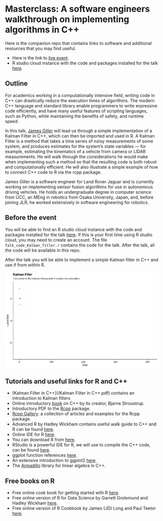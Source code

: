 # Masterclass: A software engineers  walkthrough on implementing algorithms in  C++

Here is the companion repo that contains links to software and additional resources that you may find useful.

- Here is the link to [live event](https://teams.microsoft.com/l/meetup-join/19%3ameeting_YWNmMThmZTItMzIxNS00ZGIwLTg1MjYtNWVkYjM2MjlkMDM2%40thread.v2/0?context=%7b%22Tid%22%3a%220084b924-3ab4-4116-9251-9939f695e54c%22%2c%22Oid%22%3a%223d118b9f-3781-4f76-bba6-8a49e4481cf2%22%2c%22IsBroadcastMeeting%22%3atrue%7d).
- R studio cloud instance with the code and packages installed for the talk [here](https://rstudio.cloud/project/1471581). 

## Outline

For academics working in a computationally intensive field, writing code in C++ can drastically reduce the execution times of algorithms. The modern C++ language and standard library enable programmers to write expressive code efficiently, and have many useful features of scripting languages, such as Python, while maintaining the benefits of safety, and runtime speed.

In this talk, [James Giller](https://www.linkedin.com/in/jamesgiller/) will lead us through a simple implementation of a Kalman Filter in C++, which can then be imported and used in R. A Kalman Filter is a method that takes a time series of noisy measurements of some system, and produces estimates for the system’s state variables — for example, estimating the kinematics of a vehicle from camera or LIDAR measurements. He will walk through the considerations he would make when implementing such a method so that the resulting code is both robust and computationally efficient. He will also illustrate a simple example of how to connect C++ code to R via the rcpp package. 

James Giller is a software engineer for Land Rover Jaguar and is currently working on implementing sensor fusion algorithms for use in autonomous driving vehicles. He holds an undergraduate degree in computer science from UCC, an MEng in robotics from Osaka University, Japan, and, before joining JLR, he worked extensively in software engineering for robotics.

## Before the event

You will be able to find an R studio cloud instance with the code and packages installed for the talk [here](https://rstudio.cloud/project/1471581). If this is your first time using R studio cloud, you may need to create an account. The file `Talk_code_Kalman_fitler.r` contains the code for the talk.  After the talk, all the code will be available in this repo. 

After the talk you will be able to implement a simple Kalman filter in C++ and use if from within R.

![Animated plot of the Kalman Filter working on an example positional data set](/filter_y.gif)

## Tutorials and useful links for R and C++

- (Kalman Filter in C++](/Kalman Filter in C++.pdf) contains an introduction to Kalman filters
- Online introductory [book](https://isocpp.org/tour) on C++ by its creator, Bjarne Stroustrup.
- Introductory PDF to the [Rcpp](https://cran.r-project.org/web/packages/Rcpp/vignettes/Rcpp-introduction.pdf) package.
- [Rcpp Gallery](https://gallery.rcpp.org/): a collection of articles and examples for the Rcpp package.
- Advanced R by Hadley Wickham contains useful walk guide to C++ and R can be found [here](http://adv-r.had.co.nz/Rcpp.html).
- Online IDE for R [here](https://rstudio.cloud).
- You can download R from [here](https://www.r-project.org/).
- RStudio is a powerful IDE for R, we will use to compile the C++ code, can be found [here](https://rstudio.com/products/rstudio/download/).
- ggplot function references [here](https://ggplot2.tidyverse.org/reference/).
- An extensive introduction to ggplot2 [here](http://tutorials.iq.harvard.edu/R/Rgraphics/Rgraphics.html).
- The [Armadillo](http://arma.sourceforge.net/docs.html) library for linear algebra in C++.

## Free books on R

- Free online cook book for getting started with R [here](https://rstudio-education.github.io/tidyverse-cookbook/).
- Free online version of R for Data Science by Garrett Grolemund and Hadley Wickham [here](https://r4ds.had.co.nz/).
- Free online version of R Cookbook by James (JD) Long and Paul Teetor [here](https://rc2e.com/).
